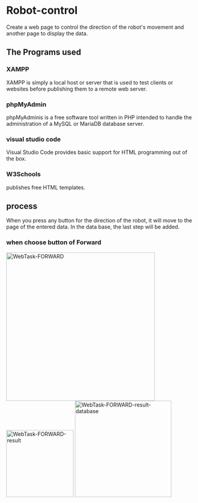 # Robot-control
Create a web page to control the direction of the robot's movement and another page to display the data.
## The Programs used
### XAMPP
XAMPP is simply a local host or server that is used to test clients or websites before publishing them to a remote web server. 
### phpMyAdmin
phpMyAdminis is a free software tool written in PHP intended to handle the administration of a MySQL or MariaDB database server. 
### visual studio code
Visual Studio Code provides basic support for HTML programming out of the box. 
### W3Schools
publishes free HTML templates.
## process
When you press any button for the direction of the robot, it will move to the page of the entered data. In the data base, the last step will be added.
### when choose button of Forward
<img width="396" alt="WebTask-FORWARD" src="https://github.com/Razanalshaeri/Robot-control/assets/135154136/aba16811-ca1f-45a7-a0f1-22838e05baff">
<img width="179" alt="WebTask-FORWARD-result" src="https://github.com/Razanalshaeri/Robot-control/assets/135154136/01240d58-c32b-445c-acff-0c3633682f16">
<img width="257" alt="WebTask-FORWARD-result-database" src="https://github.com/Razanalshaeri/Robot-control/assets/135154136/4bd38adb-be8e-460d-9143-4515ca03ef79">


